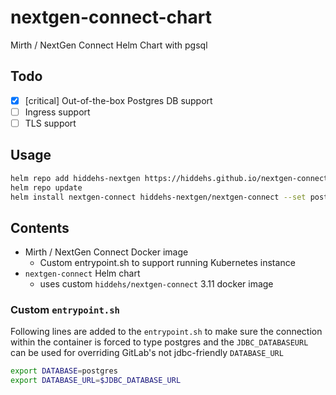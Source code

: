 # nextgen-connect-chart
Mirth / NextGen Connect Helm Chart with pgsql 

## Todo
- [x] [critical] Out-of-the-box Postgres DB support
- [ ] Ingress support 
- [ ] TLS support 

## Usage
```bash
helm repo add hiddehs-nextgen https://hiddehs.github.io/nextgen-connect-chart/
helm repo update
helm install nextgen-connect hiddehs-nextgen/nextgen-connect --set postgresql.postgresqlPassword="supersecrethere"
```


## Contents

- Mirth / NextGen Connect Docker image
  - Custom entrypoint.sh to support running Kubernetes instance
- `nextgen-connect` Helm chart
  - uses custom `hiddehs/nextgen-connect` 3.11 docker image


### Custom `entrypoint.sh`

Following lines are added to the `entrypoint.sh` to make sure the connection within the container is forced to type postgres and the `JDBC_DATABASEURL` can be used for overriding GitLab's not jdbc-friendly `DATABASE_URL`

```bash
export DATABASE=postgres
export DATABASE_URL=$JDBC_DATABASE_URL
```

